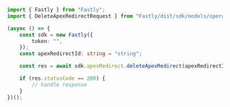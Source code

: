 <!-- Start SDK Example Usage -->


```typescript
import { Fastly } from "Fastly";
import { DeleteApexRedirectRequest } from "Fastly/dist/sdk/models/operations";

(async () => {
    const sdk = new Fastly({
        token: "",
    });
    const apexRedirectId: string = "string";

    const res = await sdk.apexRedirect.deleteApexRedirect(apexRedirectId);

    if (res.statusCode == 200) {
        // handle response
    }
})();

```
<!-- End SDK Example Usage -->